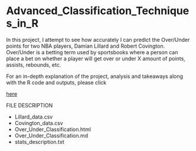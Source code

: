 # Advanced_Classification_Techniques_in_R

In this project, I attempt to see how accurately I can predict the Over/Under points for two NBA players, Damian Lillard and Robert Covington. Over/Under is a betting term used by sportsbooks where a person can place a bet on whether a player will get over or under X amount of points, assists, rebounds, etc. 

For an in-depth explanation of the project, analysis and takeaways along with the R code and outputs, please click 

[here](https://htmlpreview.github.io/?https://raw.githubusercontent.com/matthew-macwan/Advanced_Classification_Techniques_in_R/main/Over_Under_Classification.html?token=AVKWQJ2CTJW2GSTT27WQPATBY54QU)

FILE DESCRIPTION 

- Lillard_data.csv
- Covington_data.csv
- Over_Under_Classification.html
- Over_Under_Classification.md 
- stats_description.txt
